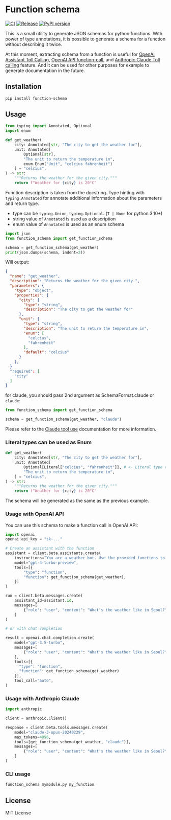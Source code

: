 # Function schema

[![CI](https://github.com/comfuture/function-schema/actions/workflows/ci.yml/badge.svg)](https://github.com/comfuture/function-schema/actions/workflows/ci.yml)
[![Release](https://github.com/comfuture/function-schema/actions/workflows/python-publish.yml/badge.svg)](https://github.com/comfuture/function-schema/actions/workflows/python-publish.yml)
[![PyPI version](https://badge.fury.io/py/function-schema.svg)](https://badge.fury.io/py/function-schema)

This is a small utility to generate JSON schemas for python functions.
With power of type annotations, it is possible to generate a schema for a function without describing it twice.

At this moment, extracting schema from a function is useful for [OpenAI Assistant Toll Calling](https://platform.openai.com/docs/assistants/tools/function-calling), [OpenAI API function-call](https://platform.openai.com/docs/guides/function-calling), and [Anthropic Claude Toll calling](https://docs.anthropic.com/claude/docs/tool-use) feature.
And it can be used for other purposes for example to generate documentation in the future.

## Installation

```sh
pip install function-schema
```

## Usage

```python
from typing import Annotated, Optional
import enum

def get_weather(
    city: Annotated[str, "The city to get the weather for"],
    unit: Annotated[
        Optional[str],
        "The unit to return the temperature in",
        enum.Enum("Unit", "celcius fahrenheit")
    ] = "celcius",
) -> str:
    """Returns the weather for the given city."""
    return f"Weather for {city} is 20°C"
```

Function description is taken from the docstring.
Type hinting with `typing.Annotated` for annotate additional information about the parameters and return type.

- type can be `typing.Union`, `typing.Optional`. (`T | None` for python 3.10+)
- string value of `Annotated` is used as a description
- enum value of `Annotated` is used as an enum schema

```python
import json
from function_schema import get_function_schema

schema = get_function_schema(get_weather)
print(json.dumps(schema, indent=2))
```

Will output:

```json
{
  "name": "get_weather",
  "description": "Returns the weather for the given city.",
  "parameters": {
    "type": "object",
    "properties": {
      "city": {
        "type": "string",
        "description": "The city to get the weather for"
      },
      "unit": {
        "type": "string",
        "description": "The unit to return the temperature in",
        "enum": [
          "celcius",
          "fahrenheit"
        ],
        "default": "celcius"
      }
    },
  }
  "required": [
    "city"
  ]
}
```

for claude, you should pass 2nd argument as SchemaFormat.claude or `claude`:

```python
from function_schema import get_function_schema

schema = get_function_schema(get_weather, "claude")
```

Please refer to the [Claude tool use](https://docs.anthropic.com/claude/docs/tool-use) documentation for more information.

### Literal types can be used as Enum

```python
def get_weather(
    city: Annotated[str, "The city to get the weather for"],
    unit: Annotated[
        Optional[Literal["celcius", "fahrenheit"]], # <- Literal type represents Enum
        "The unit to return the temperature in",
    ] = "celcius",
) -> str:
    """Returns the weather for the given city."""
    return f"Weather for {city} is 20°C"
```
The schema will be generated as the same as the previous example.

### Usage with OpenAI API

You can use this schema to make a function call in OpenAI API:
```python
import openai
openai.api_key = "sk-..."

# Create an assistant with the function
assistant = client.beta.assistants.create(
    instructions="You are a weather bot. Use the provided functions to answer questions.",
    model="gpt-4-turbo-preview",
    tools=[{
        "type": "function",
        "function": get_function_schema(get_weather),
    }]
)

run = client.beta.messages.create(
    assistant_id=assistant.id,
    messages=[
        {"role": "user", "content": "What's the weather like in Seoul?"}
    ]
)

# or with chat completion

result = openai.chat.completion.create(
    model="gpt-3.5-turbo",
    messages=[
        {"role": "user", "content": "What's the weather like in Seoul?"}
    ],
    tools=[{
      "type": "function",
      "function": get_function_schema(get_weather)
    }],
    tool_call="auto",
)
```

### Usage with Anthropic Claude

```python
import anthropic

client = anthropic.Client()

response = client.beta.tools.messages.create(
    model="claude-3-opus-20240229",
    max_tokens=4096,
    tools=[get_function_schema(get_weather, "claude")],
    messages=[
        {"role": "user", "content": "What's the weather like in Seoul?"}
    ]
)
```

### CLI usage

```sh
function_schema mymodule.py my_function
```

## License
MIT License